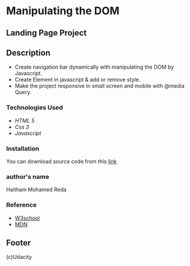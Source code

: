 # Manipulating the DOM

## Landing Page Project

## Description

- Create navigation bar dynamically with manipulating the DOM by Javascript.
- Create Element in javascript & add or remove style.
- Make the project responsive in small screen and mobile with @media Query.

### Technologies Used

- _HTML 5_
- _Css 3_
- _Javascript_

### Installation

You can download source code from this [link](https://github.com/Haitham0Reda/landing-page-project)

### author's name

Haitham Mohamed Reda

### Reference

- [W3school](https://www.w3schools.com/)
- [MDN](https://developer.mozilla.org/en-US/)

## Footer

(c)Udacity
